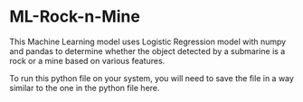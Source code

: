 # ML-Rock-n-Mine
This Machine Learning model uses Logistic Regression model with numpy and pandas to determine whether the object detected by a submarine is a rock or a mine based on various features.

To run this python file on your system, you will need to save the file in a way similar to the one in the python file here.
